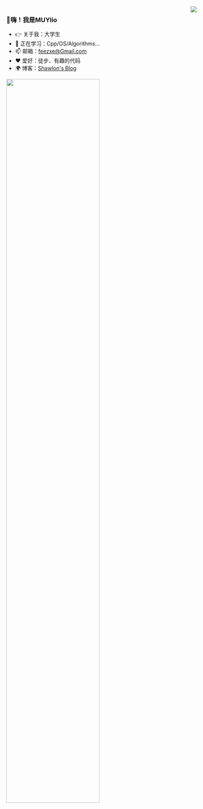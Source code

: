 <!--
**MUYIio/MUYIio** is a ✨ _special_ ✨ repository because its `README.md` (this file) appears on your GitHub profile.

Here are some ideas to get you started:

- 🔭 I’m currently working on ...
- 🌱 I’m currently learning ...
- 👯 I’m looking to collaborate on ...
- 🤔 I’m looking for help with ...
- 💬 Ask me about ...
- 📫 How to reach me: ...
- 😄 Pronouns: ...
- ⚡ Fun fact: ...
-->
<img align='right' src="https://github-readme-stats.vercel.app/api?username=MUYIio&show_icons=true&theme=radical">

### 👋嗨！我是MUYIio

- 👉 关于我：大学生
- 🌱 正在学习：Cpp/OS/Algorithms...
- 📫 邮箱：feezxe@Gmail.com
- ❤️ 爱好：徒步、有趣的代码
- 🌍 博客：[Shawlon's Blog](https://yshawlon.cn/)



<img align="center" src="https://cdn.jsdelivr.net/gh/xmuli/xmuliPic@pic/2020/dino.gif" width="70%"/>

